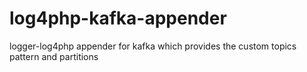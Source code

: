 # log4php-kafka-appender
logger-log4php appender for kafka which provides the custom topics pattern and partitions
